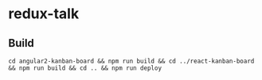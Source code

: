 # redux-talk

## Build

`cd angular2-kanban-board && npm run build && cd ../react-kanban-board  && npm run build && cd .. && npm run deploy`